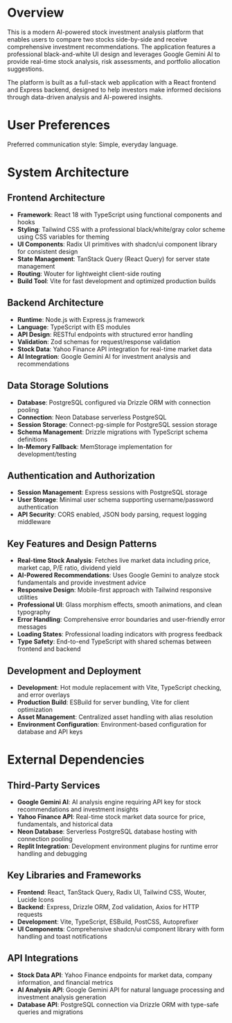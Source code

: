 # Overview

This is a modern AI-powered stock investment analysis platform that enables users to compare two stocks side-by-side and receive comprehensive investment recommendations. The application features a professional black-and-white UI design and leverages Google Gemini AI to provide real-time stock analysis, risk assessments, and portfolio allocation suggestions.

The platform is built as a full-stack web application with a React frontend and Express backend, designed to help investors make informed decisions through data-driven analysis and AI-powered insights.

# User Preferences

Preferred communication style: Simple, everyday language.

# System Architecture

## Frontend Architecture
- **Framework**: React 18 with TypeScript using functional components and hooks
- **Styling**: Tailwind CSS with a professional black/white/gray color scheme using CSS variables for theming
- **UI Components**: Radix UI primitives with shadcn/ui component library for consistent design
- **State Management**: TanStack Query (React Query) for server state management
- **Routing**: Wouter for lightweight client-side routing
- **Build Tool**: Vite for fast development and optimized production builds

## Backend Architecture
- **Runtime**: Node.js with Express.js framework
- **Language**: TypeScript with ES modules
- **API Design**: RESTful endpoints with structured error handling
- **Validation**: Zod schemas for request/response validation
- **Stock Data**: Yahoo Finance API integration for real-time market data
- **AI Integration**: Google Gemini AI for investment analysis and recommendations

## Data Storage Solutions
- **Database**: PostgreSQL configured via Drizzle ORM with connection pooling
- **Connection**: Neon Database serverless PostgreSQL
- **Session Storage**: Connect-pg-simple for PostgreSQL session storage
- **Schema Management**: Drizzle migrations with TypeScript schema definitions
- **In-Memory Fallback**: MemStorage implementation for development/testing

## Authentication and Authorization
- **Session Management**: Express sessions with PostgreSQL storage
- **User Storage**: Minimal user schema supporting username/password authentication
- **API Security**: CORS enabled, JSON body parsing, request logging middleware

## Key Features and Design Patterns
- **Real-time Stock Analysis**: Fetches live market data including price, market cap, P/E ratio, dividend yield
- **AI-Powered Recommendations**: Uses Google Gemini to analyze stock fundamentals and provide investment advice
- **Responsive Design**: Mobile-first approach with Tailwind responsive utilities
- **Professional UI**: Glass morphism effects, smooth animations, and clean typography
- **Error Handling**: Comprehensive error boundaries and user-friendly error messages
- **Loading States**: Professional loading indicators with progress feedback
- **Type Safety**: End-to-end TypeScript with shared schemas between frontend and backend

## Development and Deployment
- **Development**: Hot module replacement with Vite, TypeScript checking, and error overlays
- **Production Build**: ESBuild for server bundling, Vite for client optimization
- **Asset Management**: Centralized asset handling with alias resolution
- **Environment Configuration**: Environment-based configuration for database and API keys

# External Dependencies

## Third-Party Services
- **Google Gemini AI**: AI analysis engine requiring API key for stock recommendations and investment insights
- **Yahoo Finance API**: Real-time stock market data source for price, fundamentals, and historical data
- **Neon Database**: Serverless PostgreSQL database hosting with connection pooling
- **Replit Integration**: Development environment plugins for runtime error handling and debugging

## Key Libraries and Frameworks
- **Frontend**: React, TanStack Query, Radix UI, Tailwind CSS, Wouter, Lucide Icons
- **Backend**: Express, Drizzle ORM, Zod validation, Axios for HTTP requests
- **Development**: Vite, TypeScript, ESBuild, PostCSS, Autoprefixer
- **UI Components**: Comprehensive shadcn/ui component library with form handling and toast notifications

## API Integrations
- **Stock Data API**: Yahoo Finance endpoints for market data, company information, and financial metrics
- **AI Analysis API**: Google Gemini API for natural language processing and investment analysis generation
- **Database API**: PostgreSQL connection via Drizzle ORM with type-safe queries and migrations